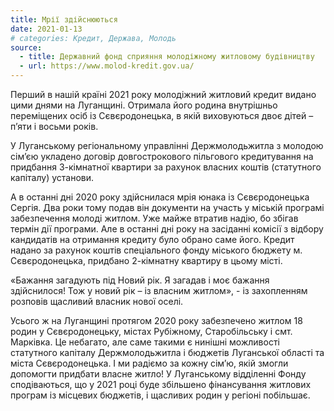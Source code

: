```yaml
---
title: Mрії здійснюються
date: 2021-01-13
# categories: Кредит, Держава, Молодь
source:
  - title: Державний фонд сприяння молодіжному житловому будівництву
  - url: https://www.molod-kredit.gov.ua/
---
```


Перший в нашій країні 2021 року молодіжний житловий кредит видано цими днями на Луганщині. Отримала його родина внутрішньо переміщених осіб із Сєвєродонецька, в якій виховуються двоє дітей – п’яти і восьми років.

У Луганському регіональному управлінні Держмолодьжитла з молодою сім’єю укладено договір довгострокового пільгового кредитування на придбання 3-кімнатної квартири за рахунок власних коштів (статутного капіталу) установи.

А в останні дні 2020 року здійснилася мрія юнака із Сєвєродонецька Сергія. Два роки тому подав він документи на участь у міській програмі забезпечення молоді житлом. Уже майже втратив надію, бо збігав термін дії програми. Але в останні дні року на засіданні комісії з відбору кандидатів на отримання кредиту було обрано саме його. Кредит надано за рахунок коштів спеціального фонду міського бюджету м. Сєвєродонецька, придбано 2-кімнатну квартиру в цьому місті.

«Бажання загадують під Новий рік. Я загадав і моє бажання здійснилося! Тож у новий рік – із власним житлом», - із захопленням розповів щасливий власник нової оселі.

Усього ж на Луганщині протягом 2020 року забезпечено житлом 18 родин у Сєвєродонецьку, містах Рубіжному, Старобільську і смт. Марківка. Це небагато, але саме такими є нинішні можливості статутного капіталу Держмолодьжитла і бюджетів Луганської області та міста Сєвєродонецька. І ми радіємо за кожну сім’ю, якій змогли допомогти придбати власне житло! У Луганському відділенні Фонду сподіваються, що у 2021 році буде збільшено фінансування житлових програм із місцевих бюджетів, і щасливих родин у регіоні побільшає.
